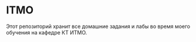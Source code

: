# ITMO
Этот репозиторий хранит все домашние задания и лабы во время моего обучения на кафедре КТ ИТМО.
